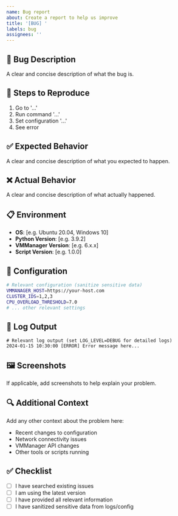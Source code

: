 ```yaml
---
name: Bug report
about: Create a report to help us improve
title: '[BUG] '
labels: bug
assignees: ''
---
```


## 🐛 Bug Description

A clear and concise description of what the bug is.

## 🔄 Steps to Reproduce

1. Go to '...'
2. Run command '...'
3. Set configuration '...'
4. See error

## ✅ Expected Behavior

A clear and concise description of what you expected to happen.

## ❌ Actual Behavior

A clear and concise description of what actually happened.

## 📋 Environment

- **OS**: [e.g. Ubuntu 20.04, Windows 10]
- **Python Version**: [e.g. 3.9.2]
- **VMManager Version**: [e.g. 6.x.x]
- **Script Version**: [e.g. 1.0.0]

## 📝 Configuration

```bash
# Relevant configuration (sanitize sensitive data)
VMMANAGER_HOST=https://your-host.com
CLUSTER_IDS=1,2,3
CPU_OVERLOAD_THRESHOLD=7.0
# ... other relevant settings
```

## 📄 Log Output

```
# Relevant log output (set LOG_LEVEL=DEBUG for detailed logs)
2024-01-15 10:30:00 [ERROR] Error message here...
```

## 🖼️ Screenshots

If applicable, add screenshots to help explain your problem.

## 🔍 Additional Context

Add any other context about the problem here:
- Recent changes to configuration
- Network connectivity issues
- VMManager API changes
- Other tools or scripts running

## ✅ Checklist

- [ ] I have searched existing issues
- [ ] I am using the latest version
- [ ] I have provided all relevant information
- [ ] I have sanitized sensitive data from logs/config 
